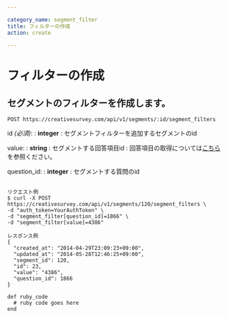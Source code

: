 ```yaml
---

category_name: segment_filter
title: フィルターの作成
action: create

---
```


# フィルターの作成

## セグメントのフィルターを作成します。

`POST https://creativesurvey.com/api/v1/segments/:id/segment_filters`

id _(必須)_:
: __integer__
: セグメントフィルターを追加するセグメントのid

value:
: __string__
: セグメントする回答項目id
: 回答項目の取得については[こちら](#answer_item_index)を参照ください。

question_id:
: __integer__
: セグメントする質問のid

~~~

リクエスト例
$ curl -X POST https://creativesurvey.com/api/v1/segments/120/segment_filters \
-d "auth_token=YourAuthToken" \
-d "segment_filter[question_id]=1866" \
-d "segment_filter[value]=4386"

レスポンス例
{
  "created_at": "2014-04-29T23:09:23+09:00",
  "updated_at": "2014-05-28T12:46:25+09:00",
  "segment_id": 120,
  "id": 23,
  "value": "4386",
  "question_id": 1866
}

~~~

~~~
def ruby_code
  # ruby code goes here
end
~~~

